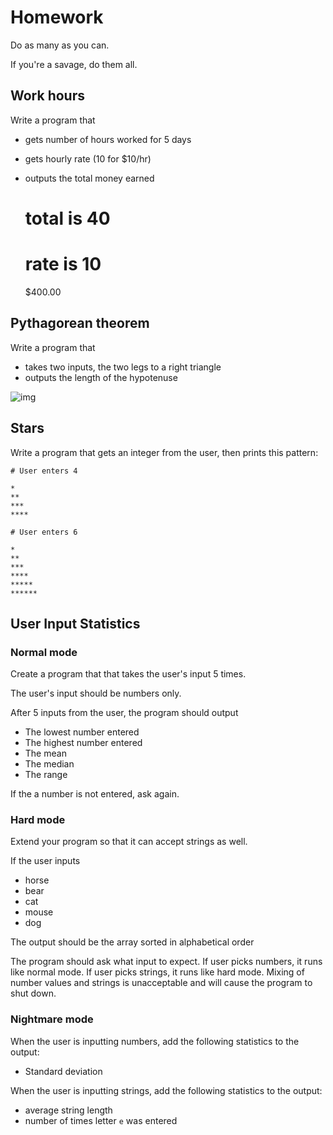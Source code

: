 # Homework

Do as many as you can.

If you're a savage, do them all.

## Work hours

Write a program that

* gets number of hours worked for 5 days
* gets hourly rate (10 for $10/hr)
* outputs the total money earned


    # total is 40
    # rate is 10
    $400.00

## Pythagorean theorem

Write a program that
* takes two inputs, the two legs to a right triangle
* outputs the length of the hypotenuse

![img](http://www.mathwarehouse.com/geometry/triangles/images/right-triangles/the-pythagorean-theorem/pythagorean-theorem-picture.png)


## Stars

Write a program that gets an integer from the user, then prints this pattern:

    # User enters 4

    *
    **
    ***
    ****

    # User enters 6

    *
    **
    ***
    ****
    *****
    ******

## User Input Statistics

### Normal mode

Create a program that that takes the user's input 5 times.

The user's input should be numbers only.

After 5 inputs from the user, the program should output

* The lowest number entered
* The highest number entered
* The mean
* The median
* The range

If the a number is not entered, ask again.

### Hard mode

Extend your program so that it can accept strings as well.

If the user inputs

* horse
* bear
* cat
* mouse
* dog

The output should be the array sorted in alphabetical order

The program should ask what input to expect. If user picks numbers, it runs like normal mode. If user picks strings, it runs like hard mode. Mixing of number values and strings is unacceptable and will cause the program to shut down.

### Nightmare mode

When the user is inputting numbers, add the following statistics to the output:

* Standard deviation

When the user is inputting strings, add the following statistics to the output:

* average string length
* number of times letter `e` was entered
